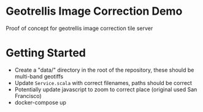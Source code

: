 # Geotrellis Image Correction Demo

Proof of concept for geotrellis image correction tile server

# Getting Started

- Create a "data/" directory in the root of the repository, these should be multi-band geotiffs
- Update `Service.scala` with correct filenames, paths should be correct
- Potentially update javascript to zoom to correct place (original used San Francisco)
- docker-compose up
